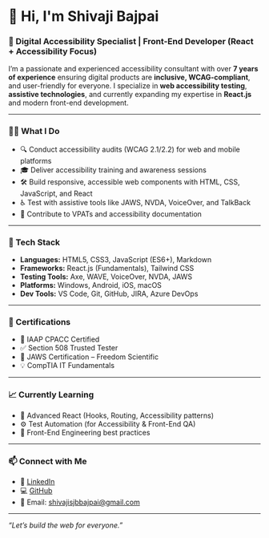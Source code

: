 # 👋 Hi, I'm Shivaji Bajpai

### 💼 Digital Accessibility Specialist | Front-End Developer (React + Accessibility Focus)

I’m a passionate and experienced accessibility consultant with over **7 years of experience** ensuring digital products are **inclusive, WCAG-compliant**, and user-friendly for everyone. I specialize in **web accessibility testing**, **assistive technologies**, and currently expanding my expertise in **React.js** and modern front-end development.

---

### 👨‍💻 What I Do

- 🔍 Conduct accessibility audits (WCAG 2.1/2.2) for web and mobile platforms
- 🎓 Deliver accessibility training and awareness sessions
- 🛠️ Build responsive, accessible web components with HTML, CSS, JavaScript, and React
- ♿ Test with assistive tools like JAWS, NVDA, VoiceOver, and TalkBack
- 📑 Contribute to VPATs and accessibility documentation

---

### 🧰 Tech Stack

- **Languages:** HTML5, CSS3, JavaScript (ES6+), Markdown
- **Frameworks:** React.js (Fundamentals), Tailwind CSS
- **Testing Tools:** Axe, WAVE, VoiceOver, NVDA, JAWS
- **Platforms:** Windows, Android, iOS, macOS
- **Dev Tools:** VS Code, Git, GitHub, JIRA, Azure DevOps

---

### 📌 Certifications

- 🏅 IAAP CPACC Certified  
- ✅ Section 508 Trusted Tester  
- 🎯 JAWS Certification – Freedom Scientific  
- 💡 CompTIA IT Fundamentals

---

### 📈 Currently Learning

- 🔧 Advanced React (Hooks, Routing, Accessibility patterns)  
- ⚙️ Test Automation (for Accessibility & Front-End QA)  
- 🎯 Front-End Engineering best practices

---

### 📫 Connect with Me

- 💼 [LinkedIn](https://www.linkedin.com/in/shivajibajpai)  
- 💻 [GitHub](https://github.com/shivajibajpai)  
- 📧 Email: shivajisjbbajpai@gmail.com  

---

_“Let’s build the web for everyone.”_
